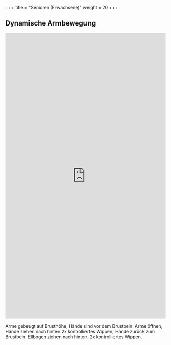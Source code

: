 +++
title = "Senioren (Erwachsene)"
weight = 20
+++

## Dynamische Armbewegung

<div style="padding:177.82% 0 0 0;position:relative;"><iframe src="https://player.vimeo.com/video/1022815690?h=73eb645151&amp;badge=0&amp;autopause=0&amp;player_id=0&amp;app_id=58479" frameborder="0" allow="autoplay; fullscreen; picture-in-picture; clipboard-write" style="position:absolute;top:0;left:0;width:100%;height:100%;" title="10-1"></iframe></div><script src="https://player.vimeo.com/api/player.js"></script>

Arme gebeugt auf Brusthöhe, Hände sind vor dem Brustbein: Arme öffnen, Hände ziehen nach hinten 2x kontrolliertes Wippen, Hände zurück zum Brustbein. Ellbogen ziehen nach hinten, 2x kontrolliertes Wippen.
